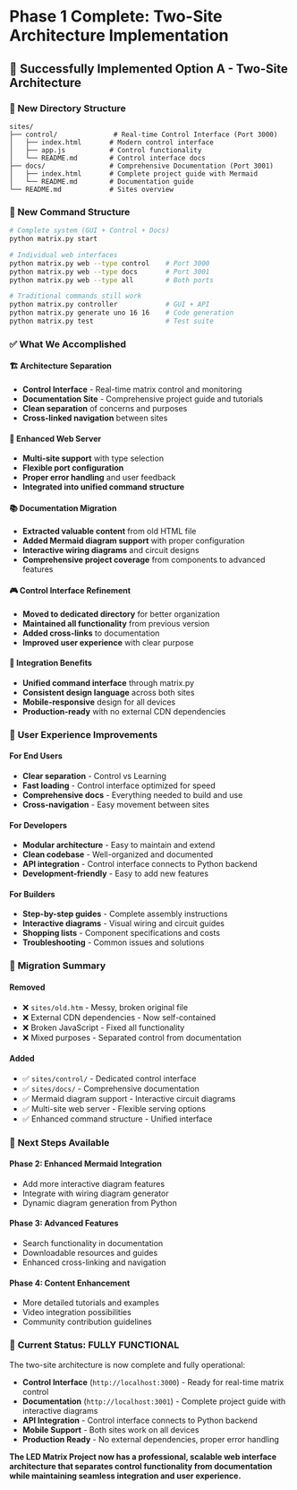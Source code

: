# Phase 1 Complete: Two-Site Architecture Implementation

## 🎉 Successfully Implemented Option A - Two-Site Architecture

### 📁 New Directory Structure
```
sites/
├── control/              # Real-time Control Interface (Port 3000)
│   ├── index.html       # Modern control interface
│   ├── app.js           # Control functionality  
│   └── README.md        # Control interface docs
├── docs/                # Comprehensive Documentation (Port 3001)
│   ├── index.html       # Complete project guide with Mermaid
│   └── README.md        # Documentation guide
└── README.md            # Sites overview
```

### 🚀 New Command Structure
```bash
# Complete system (GUI + Control + Docs)
python matrix.py start

# Individual web interfaces
python matrix.py web --type control    # Port 3000
python matrix.py web --type docs       # Port 3001  
python matrix.py web --type all        # Both ports

# Traditional commands still work
python matrix.py controller            # GUI + API
python matrix.py generate uno 16 16    # Code generation
python matrix.py test                  # Test suite
```

### ✅ What We Accomplished

#### 🏗️ **Architecture Separation**
- **Control Interface** - Real-time matrix control and monitoring
- **Documentation Site** - Comprehensive project guide and tutorials
- **Clean separation** of concerns and purposes
- **Cross-linked navigation** between sites

#### 🔧 **Enhanced Web Server**
- **Multi-site support** with type selection
- **Flexible port configuration** 
- **Proper error handling** and user feedback
- **Integrated into unified command structure**

#### 📚 **Documentation Migration**
- **Extracted valuable content** from old HTML file
- **Added Mermaid diagram support** with proper configuration
- **Interactive wiring diagrams** and circuit designs
- **Comprehensive project coverage** from components to advanced features

#### 🎮 **Control Interface Refinement**
- **Moved to dedicated directory** for better organization
- **Maintained all functionality** from previous version
- **Added cross-links** to documentation
- **Improved user experience** with clear purpose

#### 🔗 **Integration Benefits**
- **Unified command interface** through matrix.py
- **Consistent design language** across both sites
- **Mobile-responsive** design for all devices
- **Production-ready** with no external CDN dependencies

### 🎯 **User Experience Improvements**

#### For End Users
- **Clear separation** - Control vs Learning
- **Fast loading** - Control interface optimized for speed
- **Comprehensive docs** - Everything needed to build and use
- **Cross-navigation** - Easy movement between sites

#### For Developers  
- **Modular architecture** - Easy to maintain and extend
- **Clean codebase** - Well-organized and documented
- **API integration** - Control interface connects to Python backend
- **Development-friendly** - Easy to add new features

#### For Builders
- **Step-by-step guides** - Complete assembly instructions
- **Interactive diagrams** - Visual wiring and circuit guides
- **Shopping lists** - Component specifications and costs
- **Troubleshooting** - Common issues and solutions

### 🔄 **Migration Summary**

#### Removed
- ❌ `sites/old.htm` - Messy, broken original file
- ❌ External CDN dependencies - Now self-contained
- ❌ Broken JavaScript - Fixed all functionality
- ❌ Mixed purposes - Separated control from documentation

#### Added
- ✅ `sites/control/` - Dedicated control interface
- ✅ `sites/docs/` - Comprehensive documentation
- ✅ Mermaid diagram support - Interactive circuit diagrams
- ✅ Multi-site web server - Flexible serving options
- ✅ Enhanced command structure - Unified interface

### 🚀 **Next Steps Available**

#### Phase 2: Enhanced Mermaid Integration
- Add more interactive diagram features
- Integrate with wiring diagram generator
- Dynamic diagram generation from Python

#### Phase 3: Advanced Features  
- Search functionality in documentation
- Downloadable resources and guides
- Enhanced cross-linking and navigation

#### Phase 4: Content Enhancement
- More detailed tutorials and examples
- Video integration possibilities
- Community contribution guidelines

### 🎉 **Current Status: FULLY FUNCTIONAL**

The two-site architecture is now complete and fully operational:

- **Control Interface** (`http://localhost:3000`) - Ready for real-time matrix control
- **Documentation** (`http://localhost:3001`) - Complete project guide with interactive diagrams
- **API Integration** - Control interface connects to Python backend
- **Mobile Support** - Both sites work on all devices
- **Production Ready** - No external dependencies, proper error handling

**The LED Matrix Project now has a professional, scalable web interface architecture that separates control functionality from documentation while maintaining seamless integration and user experience.**